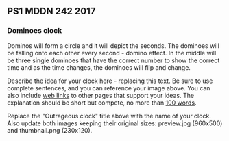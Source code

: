 ## PS1 MDDN 242 2017

### Dominoes clock


Dominos will form a circle and it will depict the seconds. The dominoes will be falling onto each other every second  - domino effect. In the middle will be three single dominoes that have the correct number to show the correct time and as the time changes, the dominoes will flip and change. 


Describe the idea for your clock here - replacing this text.
Be sure to use complete sentences, and you can reference your 
image above. You can also include
[web links](https://en.wikipedia.org/wiki/Clock_of_the_Long_Now)
to other pages that support your ideas.  The explanation should
be short but compete, no more than [100 words](https://wordcounter.net/).


Replace the "Outrageous clock" title above with the name of
your clock. Also update both images keeping their original sizes:
preview.jpg (960x500) and thumbnail.png (230x120).

